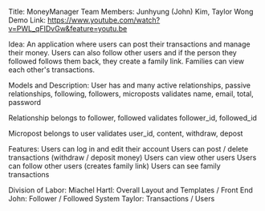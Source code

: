 Title: MoneyManager
Team Members: Junhyung (John) Kim, Taylor Wong
Demo Link: https://www.youtube.com/watch?v=PWL_qFIDvGw&feature=youtu.be

Idea: An application where users can post their transactions and manage their money. Users can also follow other users and if the person they followed follows them back, they create a family link.
Families can view each other's transactions.

Models and Description:
User
has and many active relationships, passive relationships, following, followers, microposts
validates name, email, total, password

Relationship
belongs to follower, followed
validates follower_id, followed_id

Micropost
belongs to user
validates user_id, content, withdraw, depost

Features:
Users can log in and edit their account
Users can post / delete transactions (withdraw / deposit money)
Users can view other users
Users can follow other users (creates family link)
Users can see family transactions


Division of Labor:
Miachel Hartl: Overall Layout and Templates / Front End
John: Follower / Followed System
Taylor: Transactions / Users
